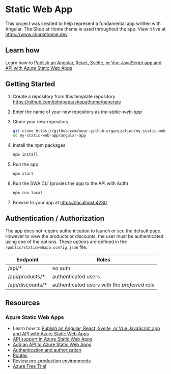 # Static Web App

This project was created to help represent a fundamental app written with Angular. The Shop at Home theme is used throughout the app. View it live at <https://www.shopathome.dev>.

## Learn how

Learn how to [Publish an Angular, React, Svelte, or Vue JavaScript app and API with Azure Static Web Apps](https://docs.microsoft.com/en-us/learn/modules/publish-app-service-static-web-app-api/?WT.mc_id=shopathome-github-jopapa)

## Getting Started

1. Create a repository from this template repository <https://github.com/johnpapa/shopathome/generate>

1. Enter the name of your new repository as _my-static-web-app_

1. Clone your new repository

   ```bash
   git clone https://github.com/your-github-organization/my-static-web-app
   cd my-static-web-app/angular-app
   ```

1. Install the npm packages

   ```bash
   npm install
   ```

1. Run the app

   ```bash
   npm start
   ```

1. Run the SWA CLI (proxies the app to the API with Auth)

   ```bash
   npm run local
   ```

1. Browse to your app at <https://localhost:4280>

## Authentication / Authorization

The app does not require authentication to launch or see the default page. However to view the products or discounts, the user must be authenticated using one of the options. These options are defined in the `/public/staticwebapp.config.json` file.

| Endpoint          | Roles                                         |
| ----------------- | --------------------------------------------- |
| /api/\*           | no auth                                       |
| /api/products/\*  | authenticated users                           |
| /api/discounts/\* | authenticated users with the _preferred_ role |

## Resources

### Azure Static Web Apps

- Learn how to [Publish an Angular, React, Svelte, or Vue JavaScript app and API with Azure Static Web Apps](https://docs.microsoft.com/learn/modules/publish-app-service-static-web-app-api?wt.mc_id=shopathome-github-jopapa)
- [API support in Azure Static Web Apps](https://docs.microsoft.com/azure/static-web-apps/apis?wt.mc_id=shopathome-github-jopapa)
- [Add an API to Azure Static Web Apps](https://docs.microsoft.com/azure/static-web-apps/add-api?wt.mc_id=shopathome-github-jopapa)
- [Authentication and authorization](https://docs.microsoft.com/azure/static-web-apps/authentication-authorization?wt.mc_id=shopathome-github-jopapa)
- [Routes](https://docs.microsoft.com/azure/static-web-apps/routes?wt.mc_id=shopathome-github-jopapa)
- [Review pre-production environments](https://docs.microsoft.com/azure/static-web-apps/review-publish-pull-requests?wt.mc_id=shopathome-github-jopapa)
- [Azure Free Trial](https://azure.microsoft.com/free/?wt.mc_id=shopathome-github-jopapa)
